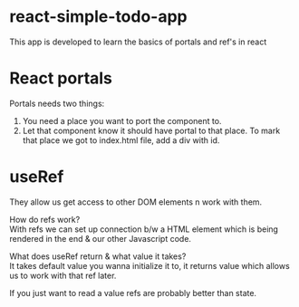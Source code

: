 # react-simple-todo-app
This app is developed to learn the basics of portals and ref's  in react

# React portals
Portals needs two things:
1) You need a place you want to port the component to.
2) Let that component know it should have portal to that place.
To mark that place we got to index.html file, add a div with id.

# useRef
They allow us get access to other DOM elements n work with them.

How do refs work?<br/>
With refs we can set up connection b/w a HTML element which is being rendered in the end & our other Javascript code.<br/>

What does useRef return & what value it takes?<br/>
It takes default value you wanna initialize it to, it returns value which allows us to work with that ref later.

If you just want to read a value refs are probably better than state.
